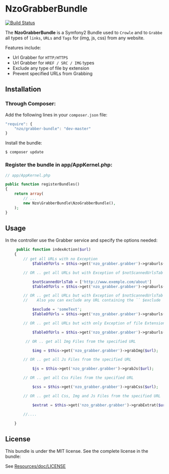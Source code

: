 NzoGrabberBundle
=====================

[![Build Status](https://travis-ci.org/NAYZO/NzoGrabberBundle.svg?branch=master)](https://travis-ci.org/NAYZO/NzoGrabberBundle)


The **NzoGrabberBundle** is a Symfony2 Bundle used to ``Crowle`` and to ``Grabbe`` all types of ``links``, ``URLs`` and ``Tags`` for (img, js, css) from any website.

Features include:

- Url Grabber for ``HTTP/HTTPS``
- Url Grabber for ``HREF / SRC / IMG`` types
- Exclude any type of file by extension
- Prevent specified URLs from Grabbing


Installation 
------------

### Through Composer:

Add the following lines in your `composer.json` file:

``` js
"require": {
    "nzo/grabber-bundle": "dev-master"
}
```
Install the bundle:

```
$ composer update
```

### Register the bundle in app/AppKernel.php:

``` php
// app/AppKernel.php

public function registerBundles()
{
    return array(
        // ...
        new Nzo\GrabberBundle\NzoGrabberBundle(),
    );
}
```

Usage
-----

In the controller use the Grabber service and specify the options needed:

```php
     public function indexAction($url)
    {
        // get all URLs with no Exception
            $TableOfUrls = $this->get('nzo_grabber.grabber')->graburls($url);

        // OR .. get all URLs but with Exception of $notScannedUrlsTab array.

            $notScannedUrlsTab = ['http://www.exemple.com/about']
            $TableOfUrls = $this->get('nzo_grabber.grabber')->graburls($url, $notScannedUrlsTab);

        // OR .. get all URLs but with Exception of $notScannedUrlsTab array and file Extension
        //    Also you can exclude any URL containing the `` $exclude `` value.

            $exclude = 'someText';
            $TableOfUrls = $this->get('nzo_grabber.grabber')->graburls($url, $notScannedUrlsTab, $exclude, array('png', 'pdf'));

        // OR .. get all URLs but with only Exception of file Extension

            $TableOfUrls = $this->get('nzo_grabber.grabber')->graburls($url, null, null, array('png', 'pdf'));

         // OR .. get all Img Files from the specified URL

            $img = $this->get('nzo_grabber.grabber')->grabImg($url);

        // OR .. get all Js Files from the specified URL

            $js = $this->get('nzo_grabber.grabber')->grabJs($url);

        // OR .. get all Css Files from the specified URL

            $css = $this->get('nzo_grabber.grabber')->grabCss($url);

        // OR .. get all Css, Img and Js Files from the specified URL

            $extrat = $this->get('nzo_grabber.grabber')->grabExtrat($url);

        //....

    }    
```

License
-------

This bundle is under the MIT license. See the complete license in the bundle:

See [Resources/doc/LICENSE](https://github.com/NAYZO/NzoGrabberBundle/blob/master/Resources/doc/LICENSE)